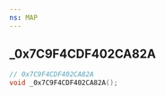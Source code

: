 ```yaml
---
ns: MAP
---
```

## _0x7C9F4CDF402CA82A

```c
// 0x7C9F4CDF402CA82A
void _0x7C9F4CDF402CA82A();
```

